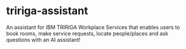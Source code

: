 # tririga-assistant
An assistant for IBM TRIRIGA Workplace Services that enables users to book rooms, make service requests, locate people/places and ask questions with an AI assistant!
